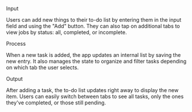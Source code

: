 Input

Users can add new things to their to-do list by entering them in the input field and using the "Add" button.  They can also tap on additional tabs to view jobs by status: all, completed, or incomplete.

Process

When a new task is added, the app updates an internal list by saving the new entry. It also manages the state to organize and filter tasks depending on which tab the user selects.

Output

After adding a task, the to-do list updates right away to display the new item. Users can easily switch between tabs to see all tasks, only the ones they've completed, or those still pending.
